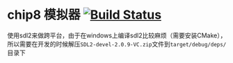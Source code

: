 # chip8 模拟器 [![Build Status](https://travis-ci.com/Lin-H/chip8.svg?branch=master)](https://travis-ci.com/Lin-H/chip8)

使用sdl2来做跨平台，由于在windows上编译sdl2比较麻烦（需要安装CMake），所以需要在开发的时候解压`SDL2-devel-2.0.9-VC.zip`文件到`target/debug/deps/`目录下